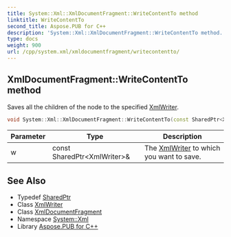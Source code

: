 ```yaml
---
title: System::Xml::XmlDocumentFragment::WriteContentTo method
linktitle: WriteContentTo
second_title: Aspose.PUB for C++
description: 'System::Xml::XmlDocumentFragment::WriteContentTo method. Saves all the children of the node to the specified XmlWriter in C++.'
type: docs
weight: 900
url: /cpp/system.xml/xmldocumentfragment/writecontentto/
---
```

## XmlDocumentFragment::WriteContentTo method


Saves all the children of the node to the specified [XmlWriter](../../xmlwriter/).

```cpp
void System::Xml::XmlDocumentFragment::WriteContentTo(const SharedPtr<XmlWriter> &w) override
```


| Parameter | Type | Description |
| --- | --- | --- |
| w | const SharedPtr\<XmlWriter\>\& | The [XmlWriter](../../xmlwriter/) to which you want to save. |

## See Also

* Typedef [SharedPtr](../../../system/sharedptr/)
* Class [XmlWriter](../../xmlwriter/)
* Class [XmlDocumentFragment](../)
* Namespace [System::Xml](../../)
* Library [Aspose.PUB for C++](../../../)
